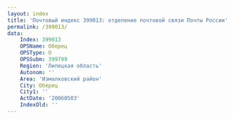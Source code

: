 ```yaml
---
layout: index
title: 'Почтовый индекс 399013: отделение почтовой связи Почты России'
permalink: /399013/
data:
    Index: 399013
    OPSName: Оберец
    OPSType: О
    OPSSubm: 399799
    Region: 'Липецкая область'
    Autonom: ''
    Area: 'Измалковский район'
    City: Оберец
    City1: ''
    ActDate: '20060503'
    IndexOld: ''
---
```

